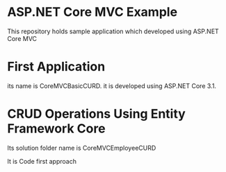 # ASP.NET Core MVC Example
This repository holds sample application which developed using ASP.NET Core MVC

# First Application
its name is CoreMVCBasicCURD. it is developed using ASP.NET Core 3.1.

# CRUD Operations Using Entity Framework Core
Its solution folder name is CoreMVCEmployeeCURD


It is Code first approach
